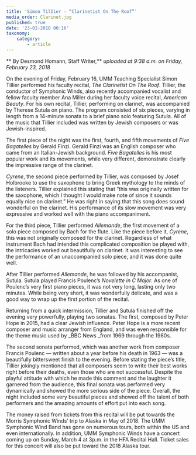 ```yaml
---
title: 'Simon TilIier - “Clarinetist On The Roof”'
media_order: Clarinet.jpg
published: true
date: '23-02-2018 00:16'
taxonomy:
    category:
        - article
---
```


** By Desmond Homann, Staff Writer,** _uploaded at 9:38 a.m. on Friday, February 23, 2018_

On the evening of Friday, February 16, UMM Teaching Specialist Simon Tillier performed his faculty recital, _The Clarinetist On The Roof_. Tillier, the conductor of Symphonic Winds, also recently accompanied vocalist and fellow faculty member Ana Miller during her faculty voice recital, _American Beauty_. For his own recital, Tillier, performing on clarinet, was accompanied by Therese Sutula on piano. The program consisted of six pieces, varying in length from a 14-minute sonata to a brief piano solo featuring Sutula. All of the music that Tillier included was written by Jewish composers or was Jewish-inspired.

The first piece of the night was the first, fourth, and fifth movements of _Five Bagatelles_ by Gerald Finzi. Gerald Finzi was an English composer who came from an Italian-Jewish background. _Five Bagatelles_ is his most popular work and its movements, while very different, demonstrate clearly the impressive range of the clarinet. 

_Cyrene_, the second piece performed by Tillier, was composed by Josef Holbrooke to use the saxophone to bring Greek mythology to the minds of the listeners. Tillier explained this stating that “this was originally written for the saxophone, which I thought I would make note of since it sounds equally nice on clarinet.” He was right in saying that this song does sound wonderful on the clarinet. His performance of its slow movement was very expressive and worked well with the piano accompaniment.

For the third piece, Tillier performed _Allemande_, the first movement of a solo piece composed by Bach for the flute. Like the piece before it, _Cyrene_, this was not originally composed for the clarinet. Regardless of what instrument Bach had intended this complicated composition be played with, the intricacies worked out beautifully on clarinet. It was interesting to see the performance of an unaccompanied solo piece, and it was done quite well.

After Tillier performed _Allemande_, he was followed by his accompanist, Sutula. Sutula played Francis Poulenc’s _Novelette in C Major_. As one of Poulenc’s very first piano pieces, it was not very long, lasting only two minutes. While being very short, it was wonderfully delicate, and was a good way to wrap up the first portion of the recital.

Returning from a quick intermission, Tillier and Sutula finished off the evening very powerfully, playing two sonatas. The first, composed by Peter Hope in 2015, had a clear Jewish influence. Peter Hope is a more recent composer and music arranger from England, and was even responsible for the theme music used by _BBC News _from 1969 through the 1980s. 

The second sonata performed, which was another work from composer Francis Poulenc — written about a year before his death in 1963 — was a beautifully bittersweet finish to the evening. Before stating the piece’s title, Tillier jokingly mentioned that all composers seem to write their best works right before their deaths, even those who are not successful. Despite the playful attitude with which he made this comment and the laughter it garnered from the audience, this final sonata was performed very dynamically and showed the more serious side of the piece. Overall, the night included some very beautiful pieces and showed off the talent of both performers and the amazing amounts of effort put into each song.

The money raised from tickets from this recital will be put towards the Morris Symphonic Winds’ trip to Alaska in May of 2018. The UMM Symphonic Wind Band has gone on numerous tours, both within the US and even internationally. In addition, UMM Symphonic Winds have a concert coming up on Sunday, March 4 at 3p.m. in the HFA Recital Hall. Ticket sales for this concert will also be put toward the 2018 Alaska tour.
